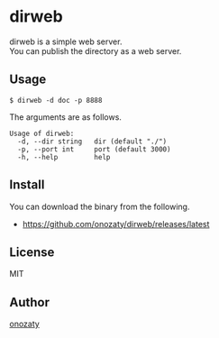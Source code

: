 # dirweb

dirweb is a simple web server.  
You can publish the directory as a web server.

## Usage

```
$ dirweb -d doc -p 8888
```

The arguments are as follows.

```
Usage of dirweb:
  -d, --dir string   dir (default "./")
  -p, --port int     port (default 3000)
  -h, --help         help
```

## Install

You can download the binary from the following.

* https://github.com/onozaty/dirweb/releases/latest

## License

MIT

## Author

[onozaty](https://github.com/onozaty)
